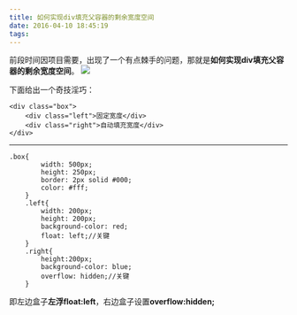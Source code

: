 ```yaml
---
title: 如何实现div填充父容器的剩余宽度空间
date: 2016-04-10 18:45:19
tags:
---
```


前段时间因项目需要，出现了一个有点棘手的问题，那就是**如何实现div填充父容器的剩余宽度空间**。
![](http://i.imgur.com/2lTgF9X.png)
<!--more-->
下面给出一个奇技淫巧：

    <div class="box">
    	<div class="left">固定宽度</div>
    	<div class="right">自动填充宽度</div>
	</div>
 

----------

    .box{
            width: 500px;
            height: 250px;
            border: 2px solid #000;
            color: #fff;
        }
        .left{
            width: 200px;
            height: 200px;
            background-color: red;
            float: left;//关键
        }
        .right{
            height:200px;
            background-color: blue;
			overflow: hidden;//关键
        }

即左边盒子**左浮float:left**，右边盒子设置**overflow:hidden;**